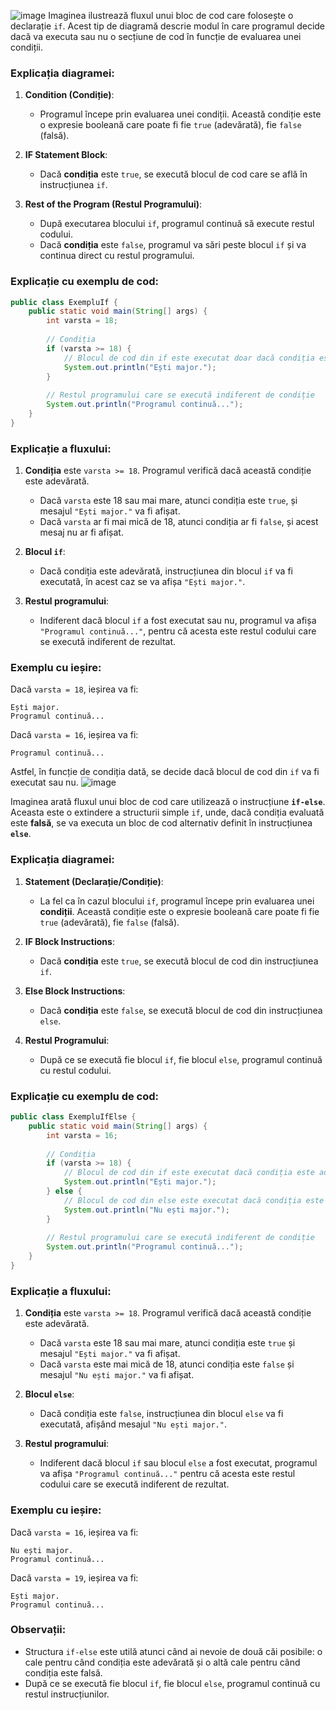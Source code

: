 ![image](https://github.com/user-attachments/assets/d03c8bc8-8fe7-4119-b6ad-78472d151874)
Imaginea ilustrează fluxul unui bloc de cod care folosește o declarație `if`. Acest tip de diagramă descrie modul în care programul decide dacă va executa sau nu o secțiune de cod în funcție de evaluarea unei condiții.

### Explicația diagramei:
1. **Condition (Condiție)**:
   - Programul începe prin evaluarea unei condiții. Această condiție este o expresie booleană care poate fi fie `true` (adevărată), fie `false` (falsă).
   
2. **IF Statement Block**:
   - Dacă **condiția** este `true`, se execută blocul de cod care se află în instrucțiunea `if`.
   
3. **Rest of the Program (Restul Programului)**:
   - După executarea blocului `if`, programul continuă să execute restul codului.
   - Dacă **condiția** este `false`, programul va sări peste blocul `if` și va continua direct cu restul programului.

### Explicație cu exemplu de cod:

```java
public class ExempluIf {
    public static void main(String[] args) {
        int varsta = 18;
        
        // Condiția
        if (varsta >= 18) {
            // Blocul de cod din if este executat doar dacă condiția este adevărată
            System.out.println("Ești major.");
        }
        
        // Restul programului care se execută indiferent de condiție
        System.out.println("Programul continuă...");
    }
}
```

### Explicație a fluxului:
1. **Condiția** este `varsta >= 18`. Programul verifică dacă această condiție este adevărată.
   - Dacă `varsta` este 18 sau mai mare, atunci condiția este `true`, și mesajul `"Ești major."` va fi afișat.
   - Dacă `varsta` ar fi mai mică de 18, atunci condiția ar fi `false`, și acest mesaj nu ar fi afișat.

2. **Blocul `if`**:
   - Dacă condiția este adevărată, instrucțiunea din blocul `if` va fi executată, în acest caz se va afișa `"Ești major."`.

3. **Restul programului**:
   - Indiferent dacă blocul `if` a fost executat sau nu, programul va afișa `"Programul continuă..."`, pentru că acesta este restul codului care se execută indiferent de rezultat.

### Exemplu cu ieșire:
Dacă `varsta = 18`, ieșirea va fi:
```
Ești major.
Programul continuă...
```

Dacă `varsta = 16`, ieșirea va fi:
```
Programul continuă...
``` 

Astfel, în funcție de condiția dată, se decide dacă blocul de cod din `if` va fi executat sau nu.
![image](https://github.com/user-attachments/assets/3aafeaf7-503a-484d-90ea-3c360d6190fd)

Imaginea arată fluxul unui bloc de cod care utilizează o instrucțiune **`if-else`**. Aceasta este o extindere a structurii simple `if`, unde, dacă condiția evaluată este **falsă**, se va executa un bloc de cod alternativ definit în instrucțiunea **`else`**.

### Explicația diagramei:

1. **Statement (Declarație/Condiție)**:
   - La fel ca în cazul blocului `if`, programul începe prin evaluarea unei **condiții**. Această condiție este o expresie booleană care poate fi fie `true` (adevărată), fie `false` (falsă).
   
2. **IF Block Instructions**:
   - Dacă **condiția** este `true`, se execută blocul de cod din instrucțiunea `if`.

3. **Else Block Instructions**:
   - Dacă **condiția** este `false`, se execută blocul de cod din instrucțiunea `else`.

4. **Restul Programului**:
   - După ce se execută fie blocul `if`, fie blocul `else`, programul continuă cu restul codului.

### Explicație cu exemplu de cod:

```java
public class ExempluIfElse {
    public static void main(String[] args) {
        int varsta = 16;
        
        // Condiția
        if (varsta >= 18) {
            // Blocul de cod din if este executat dacă condiția este adevărată
            System.out.println("Ești major.");
        } else {
            // Blocul de cod din else este executat dacă condiția este falsă
            System.out.println("Nu ești major.");
        }
        
        // Restul programului care se execută indiferent de condiție
        System.out.println("Programul continuă...");
    }
}
```

### Explicație a fluxului:
1. **Condiția** este `varsta >= 18`. Programul verifică dacă această condiție este adevărată.
   - Dacă `varsta` este 18 sau mai mare, atunci condiția este `true` și mesajul `"Ești major."` va fi afișat.
   - Dacă `varsta` este mai mică de 18, atunci condiția este `false` și mesajul `"Nu ești major."` va fi afișat.

2. **Blocul `else`**:
   - Dacă condiția este `false`, instrucțiunea din blocul `else` va fi executată, afișând mesajul `"Nu ești major."`.

3. **Restul programului**:
   - Indiferent dacă blocul `if` sau blocul `else` a fost executat, programul va afișa `"Programul continuă..."` pentru că acesta este restul codului care se execută indiferent de rezultat.

### Exemplu cu ieșire:
Dacă `varsta = 16`, ieșirea va fi:
```
Nu ești major.
Programul continuă...
```

Dacă `varsta = 19`, ieșirea va fi:
```
Ești major.
Programul continuă...
```

### Observații:
- Structura `if-else` este utilă atunci când ai nevoie de două căi posibile: o cale pentru când condiția este adevărată și o altă cale pentru când condiția este falsă.
- După ce se execută fie blocul `if`, fie blocul `else`, programul continuă cu restul instrucțiunilor.
